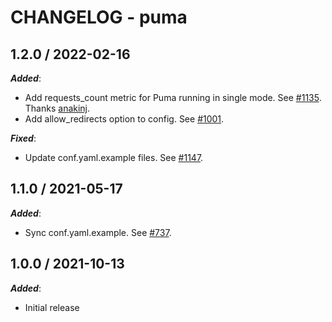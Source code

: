 # CHANGELOG - puma

## 1.2.0 / 2022-02-16

***Added***:

* Add requests_count metric for Puma running in single mode. See [#1135](https://github.com/DataDog/integrations-extras/pull/1135). Thanks [anakinj](https://github.com/anakinj).
* Add allow_redirects option to config. See [#1001](https://github.com/DataDog/integrations-extras/pull/1001).

***Fixed***:

* Update conf.yaml.example files. See [#1147](https://github.com/DataDog/integrations-extras/pull/1147).

## 1.1.0 / 2021-05-17

***Added***:

* Sync conf.yaml.example. See [#737](https://github.com/DataDog/integrations-extras/pull/737).

## 1.0.0 / 2021-10-13

***Added***:

* Initial release
